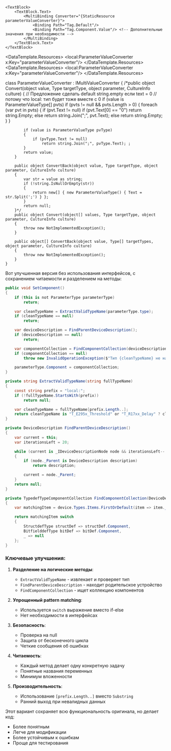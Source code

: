 <DataTemplate>
    <DataTemplate.Resources>
        <local:ParameterValueConverter x:Key="parameterValueConverter"/>
    </DataTemplate.Resources>
    
    <TextBlock>
        <TextBlock.Text>
            <MultiBinding Converter="{StaticResource parameterValueConverter}">
                <Binding Path="Tag.Default"/>
                <Binding Path="Tag.Component.Value"/> <!-- Дополнительные значения при необходимости -->
            </MultiBinding>
        </TextBlock.Text>
    </TextBlock>
</DataTemplate>



<DataTemplate.Resources>
                <local:ParameterValueConverter x:Key="parameterValueConverter"/>
            </DataTemplate.Resources>
            <TextBlock Text="{Binding Tag.Tag.Default, Converter={StaticResource parameterValueConverter}, UpdateSourceTrigger=PropertyChanged}"/>
        </DataTemplate>
        <DataTemplate x:Key="DefaultValueEditTemplate">
            <DataTemplate.Resources>
                <local:ParameterValueConverter x:Key="parameterValueConverter"/>
            </DataTemplate.Resources>
            <TextBox Text="{Binding Tag.Tag.Default, Converter={StaticResource parameterValueConverter}, UpdateSourceTrigger=PropertyChanged}"/>
        </DataTemplate>

 class ParameterValueConverter : IMultiValueConverter
    {
        /*public object Convert(object value, Type targetType, object parameter, CultureInfo culture)
        {
            // Предложение сделать default string.empty если text = 0
            // потому что local: тип будет тоже вместе с 0
            if (value is ParameterValueType[] pvts)
                if (pvts != null && pvts.Length > 0)
                {
                    foreach (var pvt in pvts)
                    {
                        if (pvt.Text != null)
                            if (pvt.Text[0] == "0")
                                return string.Empty;
                            else
                                return string.Join(";", pvt.Text);
                        else
                            return string.Empty;
                    }
                }

            if (value is ParameterValueType pvType)
            {
                if (pvType.Text != null)
                    return string.Join(";", pvType.Text); ;
            }
            return value;
        }

        public object ConvertBack(object value, Type targetType, object parameter, CultureInfo culture)
        {
            var str = value as string;
            if (!string.IsNullOrEmpty(str))
            {
                return new[] { new ParameterValueType() { Text = str.Split(';') } };
            }
            return null;
        }*/
        public object Convert(object[] values, Type targetType, object parameter, CultureInfo culture)
        {
            throw new NotImplementedException();
        }

        public object[] ConvertBack(object value, Type[] targetTypes, object parameter, CultureInfo culture)
        {
            throw new NotImplementedException();
        }
    }
Вот улучшенная версия без использования интерфейсов, с сохранением читаемости и разделением на методы:

```csharp
public void SetComponent()
{
    if (this is not ParameterType parameterType)
        return;

    var cleanTypeName = ExtractValidTypeName(parameterType.type);
    if (cleanTypeName == null)
        return;

    var deviceDescription = FindParentDeviceDescription();
    if (deviceDescription == null)
        return;

    var componentCollection = FindComponentCollection(deviceDescription, cleanTypeName);
    if (componentCollection == null)
        throw new InvalidOperationException($"Тип {cleanTypeName} не найден в DescriptionTypes");

    parameterType.Component = componentCollection;
}

private string ExtractValidTypeName(string fullTypeName)
{
    const string prefix = "local:";
    if (!fullTypeName.StartsWith(prefix))
        return null;

    var cleanTypeName = fullTypeName[prefix.Length..];
    return cleanTypeName is "T_E295x_Threshold" or "T_R17xx_Delay" ? cleanTypeName : null;
}

private DeviceDescription FindParentDeviceDescription()
{
    var current = this;
    var iterationsLeft = 20;

    while (current is _IDeviceDescriptionNode node && iterationsLeft-- > 0)
    {
        if (node._Parent is DeviceDescription description)
            return description;

        current = node._Parent;
    }
    return null;
}

private TypedefTypeComponentCollection FindComponentCollection(DeviceDescription device, string typeName)
{
    var matchingItem = device.Types.Items.FirstOrDefault(item => item._Name == typeName);

    return matchingItem switch
    {
        StructdefType structDef => structDef.Component,
        BitfielddefType bitDef => bitDef.Component,
        _ => null
    };
}
```

### Ключевые улучшения:

1. **Разделение на логические методы**:
   - `ExtractValidTypeName` - извлекает и проверяет тип
   - `FindParentDeviceDescription` - находит родительское устройство
   - `FindComponentCollection` - ищет коллекцию компонентов

2. **Упрощенный pattern matching**:
   - Используется `switch` выражение вместо if-else
   - Нет необходимости в интерфейсах

3. **Безопасность**:
   - Проверка на null
   - Защита от бесконечного цикла
   - Четкие сообщения об ошибках

4. **Читаемость**:
   - Каждый метод делает одну конкретную задачу
   - Понятные названия переменных
   - Минимум вложенности

5. **Производительность**:
   - Использование `[prefix.Length..]` вместо `Substring`
   - Ранний выход при невалидных данных

Этот вариант сохраняет всю функциональность оригинала, но делает код:
- Более понятным
- Легче для модификации
- Более устойчивым к ошибкам
- Проще для тестирования
